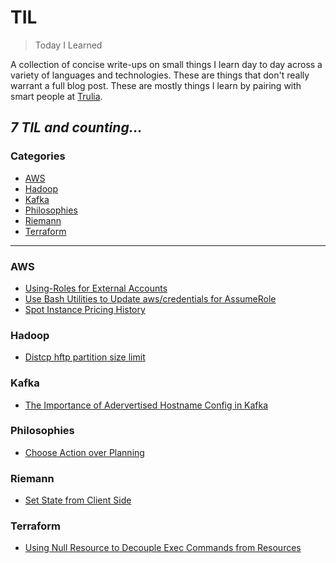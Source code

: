 # TIL

> Today I Learned

A collection of concise write-ups on small things I learn day to day across a
variety of languages and technologies. These are things that don't really
warrant a full blog post. These are mostly things I learn by pairing with
smart people at [Trulia](http://trulia.com/).

_7 TIL and counting..._
---

### Categories

* [AWS](#aws)
* [Hadoop](#hadoop)
* [Kafka](#kafka)
* [Philosophies](#philosophies)
* [Riemann](#riemann)
* [Terraform](#terraform)

---

### AWS

- [Using-Roles for External Accounts](aws/using-roles-for-external-accounts.md)
- [Use Bash Utilities to Update aws/credentials for AssumeRole](aws/bash-utilities-assume-role.md)
- [Spot Instance Pricing History](aws/spot-instance-pricing-history.md)

### Hadoop 

- [Distcp hftp partition size limit](hadoop/distcp-hftp-partition-size-limit.md)

### Kafka 

- [The Importance of Adervertised Hostname Config in Kafka](kafka/importance-of-advertised-hostname-config.md)

### Philosophies

- [Choose Action over Planning](philosophies/choose-action-over-planning.md)

### Riemann

- [Set State from Client Side](riemann/set-state-from-client-side.md)

### Terraform 

- [Using Null Resource to Decouple Exec Commands from Resources](terraform/null-resource-to-run-remote-exec.md)

